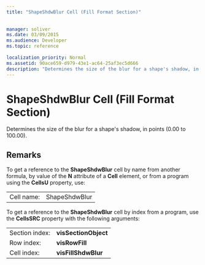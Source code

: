 ```yaml
---
title: "ShapeShdwBlur Cell (Fill Format Section)"
 
 
manager: soliver
ms.date: 03/09/2015
ms.audience: Developer
ms.topic: reference
 
localization_priority: Normal
ms.assetid: 90ace659-d979-43e1-ac64-25af3ec5d666
description: "Determines the size of the blur for a shape's shadow, in points (0.00 to 100.00)."
---
```


# ShapeShdwBlur Cell (Fill Format Section)

Determines the size of the blur for a shape's shadow, in points (0.00 to 100.00). 
  
## Remarks

To get a reference to the **ShapeShdwBlur** cell by name from another formula, by value of the **N** attribute of a **Cell** element, or from a program using the **CellsU** property, use: 
  
|||
|:-----|:-----|
| Cell name:  <br/> | ShapeShdwBlur  <br/> |
   
To get a reference to the **ShapeShdwBlur** cell by index from a program, use the **CellsSRC** property with the following arguments: 
  
|||
|:-----|:-----|
| Section index:  <br/> |**visSectionObject** <br/> |
| Row index:  <br/> |**visRowFill** <br/> |
| Cell index:  <br/> |**visFillShdwBlur** <br/> |
   

